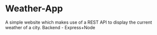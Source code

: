 # Weather-App
A simple website which makes use of a REST API to display the current weather of a city. 
Backend - Express+Node

